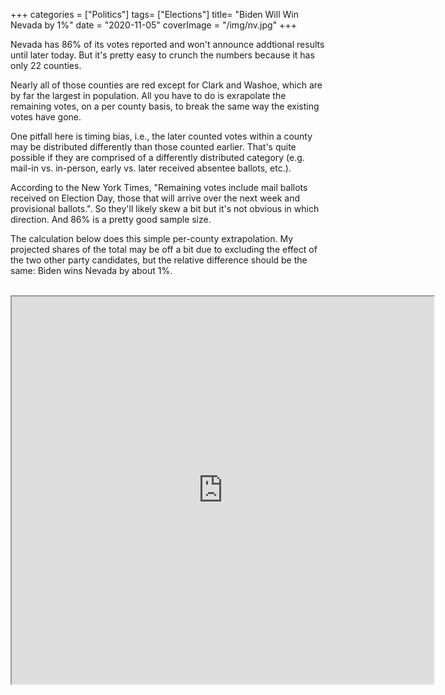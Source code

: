 +++
categories = ["Politics"]
tags= ["Elections"]
title= "Biden Will Win Nevada by 1%"
date = "2020-11-05"
coverImage = "/img/nv.jpg"
+++

Nevada has 86% of its votes reported and won't announce addtional results until later today. But it's pretty easy to crunch the numbers because it has only 22 counties.

<!--more-->

Nearly all of those counties are red except for Clark and Washoe, which are by far the largest in population. All you have to do is exrapolate the remaining votes, on a per county basis, to break the same way the existing votes have gone.

One pitfall here is timing bias, i.e., the later counted votes within a county may be distributed differently than those counted earlier. That's quite possible if they are comprised of a differently distributed category (e.g. mail-in vs. in-person, early vs. later received absentee ballots, etc.). 

According to the New York Times, "Remaining votes include mail ballots received on Election Day, those that will arrive over the next week and provisional ballots.". So they'll likely skew a bit but it's not obvious in which direction. And 86% is a pretty good sample size. 

The calculation below does this simple per-county extrapolation. My projected shares of the total may be off a bit due to excluding the effect of the two other party candidates, but the relative difference should be the same: Biden wins Nevada by about 1%.

<br>

<iframe height=620 width=675 src="https://docs.google.com/spreadsheets/d/e/2PACX-1vRpz1xYBSI5aU5NfFrShclvVOngjRpMafPesYkZdu3n3W8-EHdcxFdRT69Pgz5xlqbc-xjkobRrlfT9/pubhtml?gid=0&amp;single=true&amp;widget=true&amp;headers=false"></iframe>
